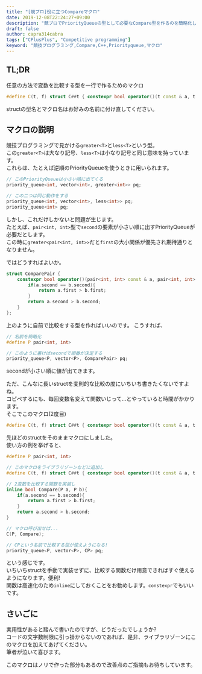 ```yaml
---
title: "[競プロ]役に立つCompareマクロ"
date: 2019-12-08T22:24:27+09:00
description: "競プロでPriorityQueueの型として必要なCompare型を作るのを簡略化した話です。"
draft: false
author: capra314cabra
tags: ["CPlusPlus", "Competitive programming"]
keyword: "競技プログラミング,Compare,C++,Priorityqueue,マクロ"
---
```


## TL;DR

任意の方法で変数を比較する型を一行で作るためのマクロ

``` c++
#define C(t, f) struct C##t { constexpr bool operator()(t const & a, t const & b) const noexcept { return f(a, b); } }
```

structの型名とマクロ名はお好みの名前に付け直してください。

## マクロの説明

競技プログラミングで見かける`greater<T>`と`less<T>`という型。  
この`greater<T>`は大なり記号、`less<T>`は小なり記号と同じ意味を持っています。  
これらは、たとえば逆順のPriorityQueueを使うときに用いられます。

``` c++
// このPriorityQueueは小さい順に出てくる
priority_queue<int, vector<int>, greater<int>> pq;

// この二つは同じ動作をする
priority_queue<int, vector<int>, less<int>> pq;
priority_queue<int> pq;
```

しかし、これだけしかないと問題が生じます。  
たとえば、`pair<int, int>`型で`second`の要素が小さい順に出すPriorityQueueが必要だとします。  
この時に`greater<pair<int, int>>`だと`first`の大小関係が優先され期待通りとなりません。

ではどうすればよいか。

``` c++
struct ComparePair {
    constexpr bool operator()(pair<int, int> const & a, pair<int, int> const & b) const noexcept {
        if(a.second == b.second){
            return a.first > b.first;
        }
        return a.second > b.second;
    }
};
```

上のように自前で比較をする型を作ればいいのです。
こうすれば、

``` c++
// 名前を簡略化
#define P pair<int, int>

// このように書けばsecondで順番が決定する
priority_queue<P, vector<P>, ComparePair> pq;
```

secondが小さい順に値が出てきます。

ただ、こんなに長いstructを変則的な比較の度にいちいち書きたくないですよね。  
コピペするにも、毎回変数名変えて関数いじって...とやっていると時間がかかります。  
そこでこのマクロ(2度目)

``` c++
#define C(t, f) struct C##t { constexpr bool operator()(t const & a, t const & b) const noexcept { return f(a, b); } }
```

先ほどのstructをそのままマクロにしました。  
使い方の例を挙げると、

``` c++
#define P pair<int, int>

// このマクロをライブラリゾーンなどに追加し
#define C(t, f) struct C##t { constexpr bool operator()(t const & a, t const & b) const noexcept { return f(a, b); } }

// 2変数を比較する関数を実装し
inline bool Compare(P a, P b){
    if(a.second == b.second){
        return a.first > b.first;
    }
    return a.second > b.second;
}

// マクロ呼び出せば...
C(P, Compare);

// CPという名前で比較する型が使えようになる!
priority_queue<P, vector<P>, CP> pq;
```

という感じです。  
いちいちstructを手動で実装せずに、比較する関数だけ用意できればすぐ使えるようになります。便利!  
関数は高速化のため`inline`にしておくことをお勧めします。`constexpr`でもいいです。

## さいごに

実用性があると踏んで書いたのですが、どうだったでしょうか?  
コードの文字数制限に引っ掛からないのであれば、是非、ライブラリゾーンにこのマクロを加えてあげてください。  
筆者が泣いて喜びます。

このマクロはノリで作った部分もあるので改善点のご指摘もお待ちしています。
